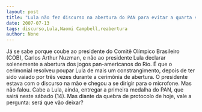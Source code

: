```yaml
---
layout: post
title: "Lula não fez discurso na abertura do PAN para evitar a quarta vaia do dia"
date: 2007-07-13
tags: discurso,Lula,Naomi Campbell,reabertura
author: None
---
```

J&aacute; se sabe porque coube ao presidente do Comit&ecirc; Ol&iacute;mpico Brasileiro (COB), Carlos Arthur Nuzman, e n&atilde;o ao presidente Lula&nbsp;declarar solenemente&nbsp;a abertura dos jogos pan-americanos do Rio.
&Eacute; que o cerimonial resolveu poupar Lula de mais um constrangimento, depois de ter sido vaiado por tr&ecirc;s vezes&nbsp;durante a&nbsp;cerim&ocirc;nia de abertura. O presidente estava com o discurso na m&atilde;o e chegou a se dirigir para o microfone. Mas n&atilde;o falou. 
Cabe a Lula, ainda, entregar a primeira medalha do PAN, que sair&aacute; neste s&aacute;bado (14). Mas diante da quebra de protocolo de hoje, vale a pergunta: ser&aacute; que v&atilde;o deixar? 